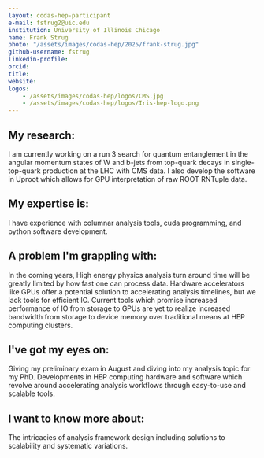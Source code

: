 ```yaml
---
layout: codas-hep-participant
e-mail: fstrug2@uic.edu
institution: University of Illinois Chicago
name: Frank Strug
photo: "/assets/images/codas-hep/2025/frank-strug.jpg"
github-username: fstrug
linkedin-profile:
orcid:
title:
website:
logos:
    - /assets/images/codas-hep/logos/CMS.jpg
    - /assets/images/codas-hep/logos/Iris-hep-logo.png
---
```


## My research:
I am currently working on a run 3 search for quantum entanglement in the angular momentum states of W and b-jets from top-quark decays in single-top-quark production at the LHC with CMS data. I also develop the software in Uproot which allows for GPU interpretation of raw ROOT RNTuple data.

## My expertise is:
I have experience with columnar analysis tools, cuda programming, and python software development.

## A problem I'm grappling with:
In the coming years, High energy physics analysis turn around time will be greatly limited by how fast one can process data. Hardware accelerators like GPUs offer a potential solution to accelerating analysis timelines, but we lack tools for efficient IO. Current tools which promise increased performance of IO from storage to GPUs are yet to realize increased bandwidth from storage to device memory over traditional means at HEP computing clusters.

## I've got my eyes on:
Giving my preliminary exam in August and diving into my analysis topic for my PhD. Developments in HEP computing hardware and software which revolve around accelerating analysis workflows through easy-to-use and scalable tools.

## I want to know more about:
The intricacies of analysis framework design including solutions to scalability and systematic variations.
